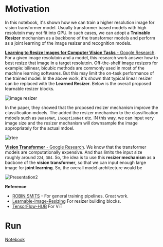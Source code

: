 # Motivation 

In this notebook, it's shown how we can train a higher resolution image for vision transformer model. Usually transformer based models with high resolutoin may not fit into GPU. In such cases, we can adopt a **Trainable Resizer** mechanism as a backbone of the transformer models and perform as a joint  learning of the image resizer and recognition models.

[**Learning to Resize Images for Computer Vision Tasks** - Google Research](https://arxiv.org/pdf/2103.09950v1.pdf). For a given image resolutoin and a model, this research work answer how to best resize that image in a target resolutoin. Off-the-shelf image resizers for example: bilinear, bicubic methods are commonly used in most of the machine learning softwares. But this may limit the on-task performance of the trained model. In the above work, it's shown that typical linear resizer can be replaced with the **Learned Resizer**. Below is the overall proposed learnable resizer blocks.

![image resizer](https://user-images.githubusercontent.com/17668390/138250657-29995830-b903-447f-8729-09b72b90ab3c.png)

In the paper, they showed that the proposed resizer mechanism improve the classificaiton mdoels. The added the resizer mechanism to the classification mdoels such as `DenseNet`, `InceptionNet` etc. IN this way, we can input very image size and the resizer mechanism will downsample the image appropriately for the actual mdoel. 

![rtee](https://user-images.githubusercontent.com/17668390/138254072-f87daa13-12cc-4c6a-9145-a567f644cb12.png)

[**Vision Transformer** - Google Research](https://arxiv.org/pdf/2010.11929.pdf). We know that the transformer models are computationally expensive. And thus limits the input size roughly around `224`, `384`. So, the idea is to use this **resizer mechanism** as a bacbone of the **vision transformer**, so that we can input enough large image for **joint learning**. So, the overall model architecture would be 

![Presentation2](https://user-images.githubusercontent.com/17668390/138256285-c24f98db-ce35-4877-8741-221fd57d895e.jpg)

**Reference**

- [ROBIN SMITS](https://www.kaggle.com/rsmits/effnet-b2-feature-models-catboost#SET-TPU-/-GPU) - For general training pipelines. Great work. 
- [Learnable-Image-Resizing](https://github.com/sayakpaul/Learnable-Image-Resizing) For resizer building blocks. 
- [TensorFlow-HUB](https://github.com/sayakpaul/ViT-jax2tf) For ViT 


# Run 

[Notebook](https://www.kaggle.com/ipythonx/learning-to-resize-images-for-vision-transformer) 
